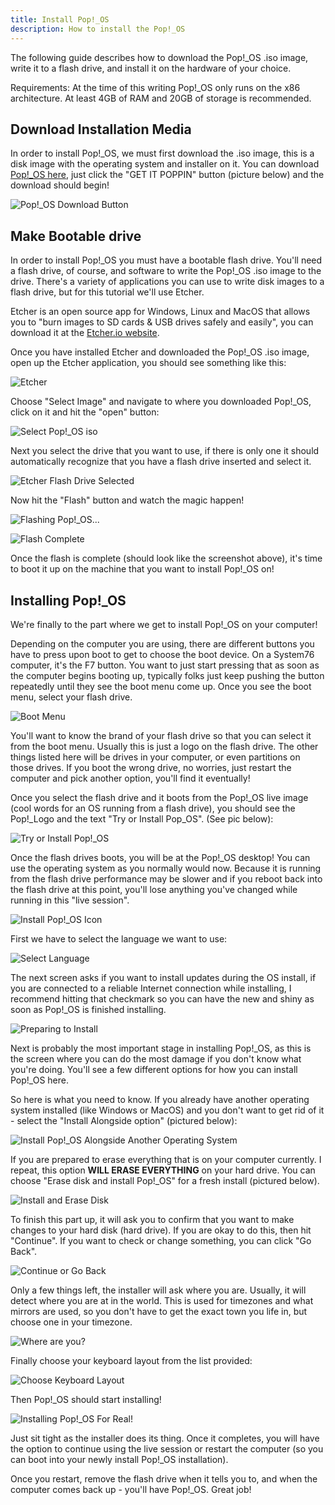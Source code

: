 ```yaml
---
title: Install Pop!_OS
description: How to install the Pop!_OS
---
```


The following guide describes how to download the Pop\!\_OS .iso image, write it to a flash drive, and install it on the hardware of your choice.

Requirements: At the time of this writing Pop\!\_OS only runs on the x86 architecture. At least 4GB of RAM and 20GB of storage is recommended.

## Download Installation Media

In order to install Pop\!\_OS, we must first download the .iso image, this is a disk image with the operating system and installer on it. You can download [Pop\!\_OS here](http://pop.system76.com), just click the "GET IT POPPIN" button (picture below) and the download should begin!

![Pop!_OS Download Button](/images/install-pop-os/pop-download-button.png)

## Make Bootable drive

In order to install Pop\!\_OS you must have a bootable flash drive. You'll need a flash drive, of course, and software to write the Pop\!\_OS .iso image to the drive. There's a variety of applications you can use to write disk images to a flash drive, but for this tutorial we'll use Etcher.

Etcher is an open source app for Windows, Linux and MacOS that allows you to "burn images to SD cards & USB drives safely and easily", you can download it at the [Etcher.io website](https://etcher.io).

Once you have installed Etcher and downloaded the Pop\!\_OS .iso image, open up the Etcher application, you should see something like this:

![Etcher](/images/install-pop-os/etcher.png)

Choose "Select Image" and navigate to where you downloaded Pop\!\_OS, click on it and hit the "open" button:

![Select Pop\!\_OS iso](/images/install-pop-os/open-pop-iso-etcher)

Next you select the drive that you want to use, if there is only one it should automatically recognize that you have a flash drive inserted and select it.

![Etcher Flash Drive Selected](/images/install-pop-os/etcher-flash-selected.png)

Now hit the "Flash" button and watch the magic happen!

![Flashing Pop\!\_OS...](/images/install-pop-os/flashing-pop-os.png)

![Flash Complete](/images/install-pop-os/flash-complete.png)

Once the flash is complete (should look like the screenshot above), it's time to boot it up on the machine that you want to install Pop\!\_OS on!

## Installing Pop\!\_OS

We're finally to the part where we get to install Pop\!\_OS on your computer!

Depending on the computer you are using, there are different buttons you have to press upon boot to get to choose the boot device. On a System76 computer, it's the F7 button. You want to just start pressing that as soon as the computer begins booting up, typically folks just keep pushing the button repeatedly until they see the boot menu come up. Once you see the boot menu, select your flash drive.

![Boot Menu](/images/install-pop-os/boot-menu.jpg)

You'll want to know the brand of your flash drive so that you can select it from the boot menu. Usually this is just a logo on the flash drive. The other things listed here will be drives in your computer, or even partitions on those drives. If you boot the wrong drive, no worries, just restart the computer and pick another option, you'll find it eventually!

Once you select the flash drive and it boots from the Pop\!\_OS live image (cool words for an OS running from a flash drive), you should see the Pop\!\_Logo and the text "Try or Install Pop_OS". (See pic below):

![Try or Install Pop\!\_OS](/images/install-pop-os/selected.png)

Once the flash drives boots, you will be at the Pop\!\_OS desktop! You can use the operating system as you normally would now. Because it is running from the flash drive performance may be slower and if you reboot back into the flash drive at this point, you'll lose anything you've changed while running in this "live session".

![Install Pop\!\_OS Icon](/images/install-pop-os/pop-live-desktop.jpg)

First we have to select the language we want to use:

![Select Language](/images/install-pop-os/select-language-pop.jpg)

The next screen asks if you want to install updates during the OS install, if you are connected to a reliable Internet connection while installing, I recommend hitting that checkmark so you can have the new and shiny as soon as Pop\!\_OS is finished installing.

![Preparing to Install](/images/install-pop-os/preparing-to-install.jpg)

Next is probably the most important stage in installing Pop\!\_OS, as this is the screen where you can do the most damage if you don't know what you're doing. You'll see a few different options for how you can install Pop\!\_OS here.

So here is what you need to know. If you already have another operating system installed (like Windows or MacOS) and you don't want to get rid of it - select the "Install Alongside option" (pictured below):

![Install Pop\!\_OS Alongside Another Operating System](/images/install-pop-os/alongside-install.jpg)

If you are prepared to erase everything that is on your computer currently. I repeat, this option **WILL ERASE EVERYTHING** on your hard drive. You can choose "Erase disk and install Pop\!\_OS" for a fresh install (pictured below).

![Install and Erase Disk](/images/install-pop-os/erase-install.jpg)

To finish this part up, it will ask you to confirm that you want to make changes to your hard disk (hard drive). If you are okay to do this, then hit "Continue". If you want to check or change something, you can click "Go Back".

![Continue or Go Back](/images/install-pop-os/write-changes.jpg)

Only a few things left, the installer will ask where you are. Usually, it will detect where you are at in the world. This is used for timezones and what mirrors are used, so you don't have to get the exact town you life in, but choose one in your timezone.

![Where are you?](/images/install-pop-os/where-are-you.jpg)

Finally choose your keyboard layout from the list provided:

![Choose Keyboard Layout](/images/install-pop-os/keyboard-layout.jpg)

Then Pop\!\_OS should start installing!

![Installing Pop\!\_OS For Real!](/images/install-pop-os/installing-pop-os.jpg)

Just sit tight as the installer does its thing. Once it completes, you will have the option to continue using the live session or restart the computer (so  you can boot into your newly install Pop\!\_OS installation).

Once you restart, remove the flash drive when it tells you to, and when the computer comes back up - you'll have Pop\!\_OS. Great job!

